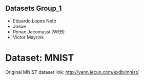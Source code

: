 ## Datasets Group_1
- Eduardo Lopes Neto
- Josue
- Renan Jacomassi (WEB)
- Victor Mayrink

# Dataset: MNIST
Original MNIST dataset link: http://yann.lecun.com/exdb/mnist/
